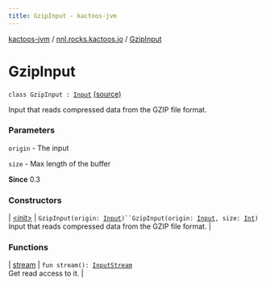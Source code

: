 ```yaml
---
title: GzipInput - kactoos-jvm
---
```


[kactoos-jvm](../../index.html) / [nnl.rocks.kactoos.io](../index.html) / [GzipInput](./index.html)

# GzipInput

`class GzipInput : `[`Input`](../../nnl.rocks.kactoos/-input/index.html) [(source)](https://github.com/neonailol/kactoos/blob/master/kactoos-jvm/src/main/kotlin/nnl/rocks/kactoos/io/GzipInput.kt#L15)

Input that reads compressed data from the GZIP file format.

### Parameters

`origin` - The input

`size` - Max length of the buffer

**Since**
0.3

### Constructors

| [&lt;init&gt;](-init-.html) | `GzipInput(origin: `[`Input`](../../nnl.rocks.kactoos/-input/index.html)`)``GzipInput(origin: `[`Input`](../../nnl.rocks.kactoos/-input/index.html)`, size: `[`Int`](https://kotlinlang.org/api/latest/jvm/stdlib/kotlin/-int/index.html)`)`<br>Input that reads compressed data from the GZIP file format. |

### Functions

| [stream](stream.html) | `fun stream(): `[`InputStream`](http://docs.oracle.com/javase/8/docs/api/java/io/InputStream.html)<br>Get read access to it. |

